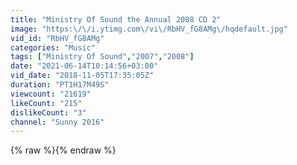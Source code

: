 ```yaml
---
title: "Ministry Of Sound the Annual 2008 CD 2"
image: "https:\/\/i.ytimg.com\/vi\/RbHV_fG8AMg\/hqdefault.jpg"
vid_id: "RbHV_fG8AMg"
categories: "Music"
tags: ["Ministry Of Sound","2007","2008"]
date: "2021-06-14T10:14:56+03:00"
vid_date: "2018-11-05T17:35:05Z"
duration: "PT1H17M49S"
viewcount: "21619"
likeCount: "215"
dislikeCount: "3"
channel: "Sunny 2016"
---
```

{% raw %}{% endraw %}
